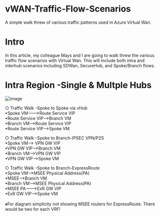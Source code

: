 # vWAN-Traffic-Flow-Scenarios
A simple walk threw of various traffic patterns used in Azure Virtual Wan.

# Intro
In this article, my colleague Mays and I are going to walk threw the various traffic flow scenarios with Virtual Wan. This will include both intra and interhub scenarios including SDWan, SecureHub, and Spoke/Branch flows.  

# Intra Region -Single & Multple Hubs
![image](https://user-images.githubusercontent.com/55964102/223010063-d91ab75d-4c48-48ac-bc15-839d8dd2d60a.png)

○ Traffic Walk -Spoke to Spoke via vHub
<br>
•Spoke VM--->Route Service VIP
<br>
•Route Service VIP-->Branch VM
<br>
•Branch VM-->Route Service VIP
<br>
•Route Service VIP-->Spoke VM

○ Traffic Walk -Spoke to Branch-IPSEC VPN/P2S
<br>
•Spoke VM--> VPN GW VIP
<br>
•VPN GW VIP-->Branch VM
<br>
•Branch VM-->VPN GW VIP
<br>
•VPN GW VIP-->Spoke VM

○ Traffic Walk -Spoke to Branch-ExpressRoute
<br>
•Spoke VM-->MSEE Physical Address(PA)
<br>
•MSEE-->Branch VM
<br>
•Branch VM-->MSEE Physical Address(PA)
<br>
•MSEE PA--->ExR GW VIP
<br>
•ExR GW VIP-->Spoke VM
<br>
<br>
♦For diagram simplicity not showing MSEE routers for ExpressRoute. There would be two for each VRF!
